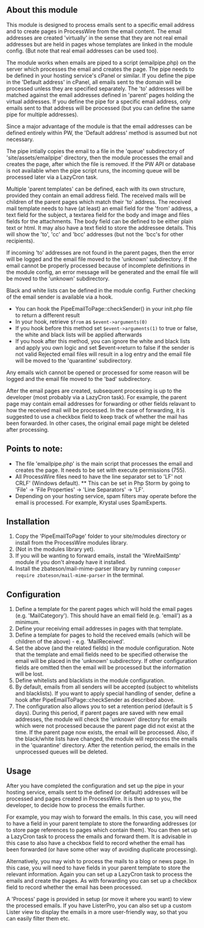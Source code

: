 ## About this module
This module is designed to process emails sent to a specific email address and to create pages in ProcessWire from the email content. 
The email addresses are created 'virtually' in the sense that they are not real email addresses but are held in pages whose templates are linked in the module config.
(But note that real email addresses can be used too).

The module works when emails are piped to a script (emailpipe.php) on the server which processes the email and creates the page.
The pipe needs to be defined in your hosting service's cPanel or similar.
If you define the pipe in the 'Default address' in cPanel, all emails sent to the domain will be processed unless they are specified separately. 
The 'to' addresses will be matched against the email addresses defined in 'parent' pages holding the virtual addresses.
If you define the pipe for a specific email address, only emails sent to that address will be processed (but you can define the same pipe for multiple addresses).

Since a major advantage of the module is that the email addresses can be defined entirely within PW, the 'Default address' method is assumed but not necessary.

The pipe intially copies the email to a file in the 'queue' subdirectory of 'site/assets/emailpipe' directory, then the module processes the email and creates the page, after which the file is removed.
If the PW API or database is not available when the pipe script runs, the incoming queue will be processed later via a LazyCron task.

Multiple 'parent templates' can be defined, each with its own structure, provided they contain an email address field.
The received mails will be children of the parent pages which match their 'to' address. The received mail template needs to have (at least) an email field for the 'from' address,
a text field for the subject, a textarea field for the body and image and files fields for the attachments. The body field can be defined to be either plain text or html. 
It may also have a text field to store the addressee details. This will show the 'to', 'cc' and 'bcc' addresses (but not the 'bcc's for other recipients).

If incoming 'to' addresses are not found in the parent pages, then the error will be logged and the email file moved to the 'unknown' subdirectory.
If the email cannot be properly processed because of incomplete definitions in the module config, an error message will be generated and the email file will be moved to the 'unknown' subdirectory.

Black and white lists can be defined in the module config. 
Further checking of the email sender is available via a hook.
* You can hook the PipeEmailToPage::checkSender() in your init.php file to return a different result
* In your hook, retrieve `$from` as ``$event->arguments(0)``
* If you hook before this method set ```$event->arguments(1)``` to true or false, the white and black lists will be applied afterwards
* If you hook after this method, you can ignore the white and black lists and apply you own logic
and set $event->return to false if the sender is not valid
Rejected email files will result in a log entry and the email file will be moved to the 'quarantine' subdirectory.

Any emails wich cannot be opened or processed for some reason will be logged and the email file moved to the 'bad' subdirectory.

After the email pages are created, subsequent processing is up to the developer (most probably via a LazyCron task). For example, the parent page may contain email addresses for forwarding or other fields relavant to how the received mail will be processed.
In the case of forwarding, it is suggested to use a checkbox field to keep track of whether the mail has been forwarded.
In other cases, the original email page might be deleted after processing.



## Points to note:

* The file 'emailpipe.php' is the main script that processes the email and creates the page. It needs to be set with execute permissions (755).
* All ProcessWire files need to have the line separator set to 'LF' not CRLF' (Windows default). 
** This can be set in Php Storm by going to 'File' -> 'File Properties' -> 'Line Separators' -> 'LF'.
* Depending on your hosting service, spam filters may operate before the email is processed. For example, Krystal uses SpamExperts.

## Installation
1. Copy the 'PipeEmailToPage' folder to your site/modules directory or install from the ProcessWire modules library.
2. (Not in the modules library yet).
3. If you will be wanting to forward emails, install the 'WireMailSmtp' module if you don't already have it installed.
4. Install the zbateson/mail-mime-parser library by running `composer require zbateson/mail-mime-parser` in the terminal.

## Configuration
1. Define a template for the parent pages which will hold the email pages (e.g. 'MailCategory'). This should have an
email field (e.g. 'email') as a minimum.
2. Define your receiving email addresses in pages with that template.
3. Define a template for pages to hold the received emails (which will be children of the above) - e.g. 'MailReceived'.
4. Set the above (and the related fields) in the module configuration. 
Note that the template and email fields need to be specified otherwise the email will be placed in the 'unknown' subdirectory.
If other configuration fields are omitted then the email will be processed but the information will be lost.
5. Define whitelists and blacklists in the module configuration.
6. By default, emails from all senders will be accepted (subject to whitelists and blacklists). If you want to
apply special handling of sender, define a hook after PipeEmailToPage::checkSender as described above.
7. The configuration also allows you to set a retention period (default is 5 days). 
During this period, if parent pages are saved with new email addresses, the module will check the 'unknown' directory for emails which were not processed because the parent page did not exist at the time. If the parent page now exists, the email will be processed.
Also, if the black/white lists have changed, the module will reprocess the emails in the 'quarantine' directory.
After the retention period, the emails in the unprocessed queues will be deleted.

## Usage
After you have completed the configuration and set up the pipe in your hosting service, emails sent to the defined (or default) addresses will be processed and pages created in ProcessWire.
It is then up to you, the developer, to decide how to process the emails further. 

For example, you may wish to forward the emails. In this case, you will need to have a field in your parent template to store the forwarding addresses (or to store page references to pages which contain them).
You can then set up a LazyCron task to process the emails and forward them.
It is advisable in this case to also have a checkbox field to record whether the email has been forwarded (or have some other way of avoiding duplicate processing).

Alternatively, you may wish to process the mails to a blog or news page. In this case, you will need to have fields in your parent template to store the relevant information. 
Again you can set up a LazyCron task to process the emails and create the pages. As with forwarding you can set up a checkbox field to record whether the email has been processed.

A 'Process' page is provided in setup (or move it where you want) to view the processed emails. 
If you have ListerPro, you can also set up a custom Lister view to display the emails in a more user-friendly way, so that you can easily filter them etc.
